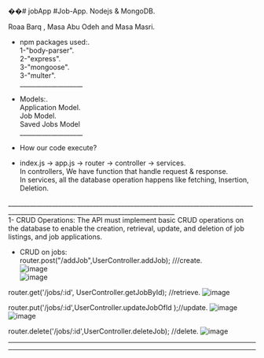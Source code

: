 ��#   j o b A p p 
 
 
#Job-App.
Nodejs & MongoDB.

Roaa Barq , Masa Abu Odeh and Masa Masri.

* npm packages used:.<br />
  1-"body-parser".<br />
  2-"express".<br />
  3-"mongoose".<br />
  3-"multer".<br />
  ____________________<br />
* Models:.<br />
  Application Model.<br />
  Job Model.<br />
  Saved Jobs Model<br />
  ____________________<br />
 *  How our code execute? <br />

* index.js -> app.js -> router -> controller -> services.<br />
In controllers, We have function that handle request & response.<br />
In services, all the database operation happens like fetching, Insertion, Deletion.<br />
  
___________________________________________________________________________________________________________________________________<br />
1- CRUD Operations: The API must implement basic CRUD operations on the database to enable the creation, retrieval, update, and deletion of job listings, and job applications.<br />

* CRUD on jobs:<br />
router.post("/addJob",UserController.addJob);  ///create.<br />
![image](https://github.com/masamasri01/Job-App/assets/93089580/33bfad57-e3d1-4282-8470-fd6dab77b5b3)<br />
![image](https://github.com/masamasri01/Job-App/assets/93089580/103834e1-6372-427a-996d-118236ae8f5b)<br />



router.get('/jobs/:id', UserController.getJobById); //retrieve.
![image](https://github.com/masamasri01/Job-App/assets/93089580/1069e66a-c8c8-4821-bc62-d7858f99ed69)<br />



router.put('/jobs/:id',UserController.updateJobOfId );//update.
![image](https://github.com/masamasri01/Job-App/assets/93089580/bb38ccf0-a26d-40f0-b633-c193ded53127)<br />
![image](https://github.com/masamasri01/Job-App/assets/93089580/8ac75d24-f133-4faa-860a-fb274fc04693)<br />

router.delete('/jobs/:id',UserController.deleteJob); //delete.
![image](https://github.com/masamasri01/Job-App/assets/93089580/ddc74217-f138-4884-a17e-9f6a68128fb7)<br />
______________________________________________________________________________________________________
______________________________________________________________________________________________________
